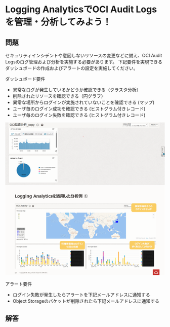 # Logging AnalyticsでOCI Audit Logsを管理・分析してみよう！


## 問題
セキュリティインシデントや意図しないリソースの変更などに備え、OCI Audit Logsのログ管理および分析を実施する必要があります。
下記要件を実現できるダッシュボードの作成およびアラートの設定を実施してください。

ダッシュボード要件
 - 異常なログが発生しているかどうか確認できる（クラスタ分析）
 - 削除されたリソースを確認できる（円グラフ）
 - 異常な場所からログインが実施されていないことを確認できる (マップ)
 - ユーザ毎のログイン成功を確認できる (ヒストグラム付きレコード)
 - ユーザ毎のログイン失敗を確認できる (ヒストグラム付きレコード)

![クラスタ分析と円グラフ](images/LA-Audit2.png "クラスタ分析と円グラフ")
![ログインの失敗と成功](images/LA-Audit3.png "ログインの失敗と成功")

アラート要件
 - ログイン失敗が発生したらアラートを下記メールアドレスに通知する
 - Object Storageのバケットが削除されたら下記メールアドレスに通知する


## 解答

